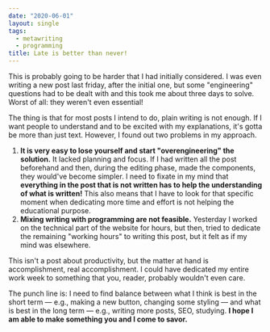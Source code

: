 ```yaml
---
date: "2020-06-01"
layout: single
tags:
  - metawriting
  - programming
title: Late is better than never!
---
```


This is probably going to be harder that I had initially considered. I was even writing a new post last friday, after the initial one, but some "engineering" questions had to be dealt with and this took me about three days to solve. Worst of all: they weren't even essential!

The thing is that for most posts I intend to do, plain writing is not enough. If I want people to understand and to be excited with my explanations, it's gotta be more than just text. However, I found out two problems in my approach.

1. **It is very easy to lose yourself and start "overengineering" the solution.** It lacked planning and focus. If I had written all the post beforehand and then, during the editing phase, made the components, they would've become simpler. I need to fixate in my mind that **everything in the post that is not written has to help the understanding of what is written!** This also means that I have to look for that specific moment when dedicating more time and effort is not helping the educational purpose.
2. **Mixing writing with programming are not feasible.** Yesterday I worked on the technical part of the website for hours, but then, tried to dedicate the remaining "working hours" to writing this post, but it felt as if my mind was elsewhere.

This isn't a post about productivity, but the matter at hand is accomplishment, real accomplishment. I could have dedicated my entire work week to something that you, reader, probably wouldn't even care.

The punch line is: I need to find balance between what I think is best in the short term — e.g., making a new button, changing some styling — and what is best in the long term — e.g., writing more posts, SEO, studying. **I hope I am able to make something you and I come to savor.**
